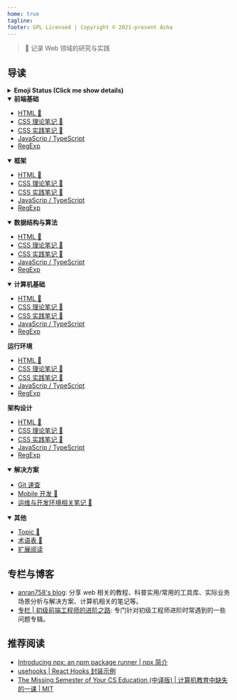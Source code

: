 ```yaml
---
home: true
tagline: 
footer: GPL Licensed | Copyright © 2021-present Asha
---
```


<!-- <hide-outbound>
  <p align="center">
    <a href="https://github.com/anran758/Front-End-Lab/stargazers">
      <img alt="GitHub stars" src="https://img.shields.io/github/stars/anran758/Front-End-Lab.svg?style=flat-square"></a>
    <a href="https://github.com/anran758/Front-End-Lab/network"><img alt="GitHub forks"
        src="https://img.shields.io/github/forks/anran758/Front-End-Lab.svg?style=flat-square"></a>
    <a href="https://github.com/anran758/Front-End-Lab/watchers"><img alt="GitHub watchers"
        src="https://img.shields.io/github/watchers/anran758/Front-End-Lab.svg?style=flat-square"></a>
    <a href="https://github.com/anran758/Front-End-Lab"><img alt="CRAN/METACRAN"
        src="https://img.shields.io/cran/l/devtools.svg?style=flat-square"></a>
  </p>
</hide-outbound> -->

> :art: 记录 Web 领域的研究与实践

## 导读

<details>
<summary><strong>Emoji Status (Click me show details)</strong></summary>

::: tip Emoji 对应的状态

:memo: pending，待补充内容  
:truck: move，内容拆分或重构  
:construction: working，正在处理中  
:art: optimization，润色中 / 待润色  
none，内容近期不会有太大的结构性改变  

:::

</details>

<details open>
<summary><strong>前端基础</strong></summary>

- [HTML :memo:](./html)
- [CSS 理论笔记 :construction:](./css/theory.md)
- [CSS 实践笔记 :truck:](./css/README.md)
- [JavaScrip / TypeScript](./javascript)
- [RegExp](./REGEXP)

</details>

<details open>
<summary><strong>框架</strong></summary>

- [HTML :memo:](./html)
- [CSS 理论笔记 :construction:](./css/theory.md)
- [CSS 实践笔记 :truck:](./css/README.md)
- [JavaScrip / TypeScript](./javascript)
- [RegExp](./REGEXP)

</details>

<details open>
<summary><strong>数据结构与算法</strong></summary>

- [HTML :memo:](./html)
- [CSS 理论笔记 :construction:](./css/theory.md)
- [CSS 实践笔记 :truck:](./css/README.md)
- [JavaScrip / TypeScript](./javascript)
- [RegExp](./REGEXP)

</details>

<details open>
<summary><strong>计算机基础</strong></summary>

- [HTML :memo:](./html)
- [CSS 理论笔记 :construction:](./css/theory.md)
- [CSS 实践笔记 :truck:](./css/README.md)
- [JavaScrip / TypeScript](./javascript)
- [RegExp](./REGEXP)

</details>

<summary><strong>运行环境</strong></summary>

- [HTML :memo:](./html)
- [CSS 理论笔记 :construction:](./css/theory.md)
- [CSS 实践笔记 :truck:](./css/README.md)
- [JavaScrip / TypeScript](./javascript)
- [RegExp](./REGEXP)

</details>

<summary><strong>架构设计</strong></summary>

- [HTML :memo:](./html)
- [CSS 理论笔记 :construction:](./css/theory.md)
- [CSS 实践笔记 :truck:](./css/README.md)
- [JavaScrip / TypeScript](./javascript)
- [RegExp](./REGEXP)

</details>



<details open>
<summary><strong>解决方案</strong></summary>

- [Git 速查](./git)
- [Mobile 开发 :memo:](./mobile)
- [运维与开发环境相关笔记 :memo:](./operations/README.md)

</details>

<details open>
<summary><strong>其他</strong></summary>

- [Topic :art:](./topic/2020.md)
- [术语表 :construction:](./further/glossary.md)
- [扩展阅读](./further)

</details>

## 专栏与博客

- [anran758's blog](https://anran758.github.io/blog/): 分享 web 相关的教程、科普实用/常用的工具库、实际业务场景分析与解决方案、计算机相关的笔记等。
- [专栏 | 初级前端工程师的进阶之路](https://zhuanlan.zhihu.com/c_1147180666474176512): 专门针对初级工程师进阶时常遇到的一些问题专辑。

## 推荐阅读

- [Introducing npx: an npm package runner | npx 简介](https://medium.com/@maybekatz/introducing-npx-an-npm-package-runner-55f7d4bd282b)
- [usehooks | React Hooks 封装示例](https://usehooks.com/)
- [The Missing Semester of Your CS Education (中译版) | 计算机教育中缺失的一课 | MIT](https://missing-semester-cn.github.io/)
